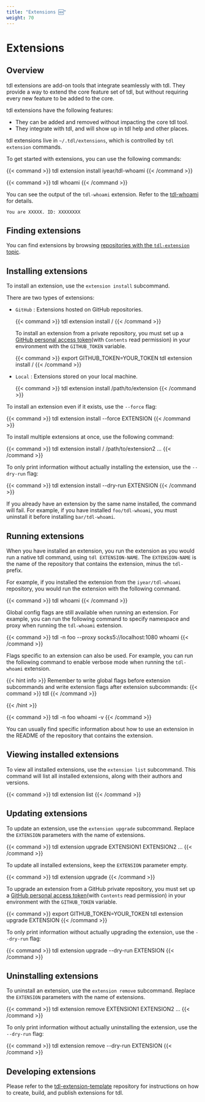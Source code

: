 ```yaml
---
title: "Extensions 🆕"
weight: 70
---
```


# Extensions

## Overview

tdl extensions are add-on tools that integrate seamlessly with tdl. They provide a way to extend the core feature set of tdl, but without requiring every new feature to be added to the core.

tdl extensions have the following features:

- They can be added and removed without impacting the core tdl tool.
- They integrate with tdl, and will show up in tdl help and other places.

tdl extensions live in `~/.tdl/extensions`, which is controlled by `tdl extension` commands.

To get started with extensions, you can use the following commands:

{{< command >}}
tdl extension install iyear/tdl-whoami
{{< /command >}}

{{< command >}}
tdl whoami
{{< /command >}}

You can see the output of the `tdl-whoami` extension. Refer to the [tdl-whoami](https://github.com/iyear/tdl-whoami) for details.
```
You are XXXXX. ID: XXXXXXXX
```

## Finding extensions

You can find extensions by browsing [repositories with the `tdl-extension` topic](https://github.com/topics/tdl-extension).

## Installing extensions

To install an extension, use the `extension install` subcommand.

There are two types of extensions:

- `GitHub` : Extensions hosted on GitHub repositories.

    {{< command >}}
    tdl extension install <owner>/<repo>
    {{< /command >}}

    To install an extension from a private repository, you must set up a [GitHub personal access token](https://github.com/settings/personal-access-tokens/new)(with `Contents` read permission) in your environment with the `GITHUB_TOKEN` variable.

    {{< command >}}
    export GITHUB_TOKEN=YOUR_TOKEN
    tdl extension install <owner>/<private-repo>
    {{< /command >}}

- `Local` : Extensions stored on your local machine.
    
    {{< command >}}
    tdl extension install /path/to/extension
    {{< /command >}}

To install an extension even if it exists, use the `--force` flag:

{{< command >}}
tdl extension install --force EXTENSION
{{< /command >}}

To install multiple extensions at once, use the following command:

{{< command >}}
tdl extension install <owner>/<repo1> /path/to/extension2 ...
{{< /command >}}

To only print information without actually installing the extension, use the `--dry-run` flag:

{{< command >}}
tdl extension install --dry-run EXTENSION
{{< /command >}}

If you already have an extension by the same name installed, the command will fail. For example, if you have installed `foo/tdl-whoami`, you must uninstall it before installing `bar/tdl-whoami`.

## Running extensions

When you have installed an extension, you run the extension as you would run a native tdl command, using `tdl EXTENSION-NAME`. The `EXTENSION-NAME` is the name of the repository that contains the extension, minus the `tdl-` prefix.

For example, if you installed the extension from the `iyear/tdl-whoami` repository, you would run the extension with the following command.

{{< command >}}
tdl whoami
{{< /command >}}

Global config flags are still available when running an extension. For example, you can run the following command to specify namespace and proxy when running the `tdl-whoami` extension.

{{< command >}}
tdl -n foo --proxy socks5://localhost:1080 whoami
{{< /command >}}

Flags specific to an extension can also be used. For example, you can run the following command to enable verbose mode when running the `tdl-whoami` extension.

{{< hint info >}}
Remember to write global flags before extension subcommands and write extension flags after extension subcommands:
{{< command >}}
tdl <global-config-flags> <extension-name> <extension-flags>
{{< /command >}}

{{< /hint >}}

{{< command >}}
tdl -n foo whoami -v
{{< /command >}}

You can usually find specific information about how to use an extension in the README of the repository that contains the extension.

## Viewing installed extensions

To view all installed extensions, use the `extension list` subcommand. This command will list all installed extensions, along with their authors and versions.

{{< command >}}
tdl extension list
{{< /command >}}

## Updating extensions

To update an extension, use the `extension upgrade` subcommand. Replace the `EXTENSION` parameters with the name of extensions.

{{< command >}}
tdl extension upgrade EXTENSION1 EXTENSION2 ...
{{< /command >}}

To update all installed extensions, keep the `EXTENSION` parameter empty.

{{< command >}}
tdl extension upgrade
{{< /command >}}

To upgrade an extension from a GitHub private repository, you must set up a [GitHub personal access token](https://github.com/settings/personal-access-tokens/new)(with `Contents` read permission) in your environment with the `GITHUB_TOKEN` variable.

{{< command >}}
export GITHUB_TOKEN=YOUR_TOKEN
tdl extension upgrade EXTENSION
{{< /command >}}

To only print information without actually upgrading the extension, use the `--dry-run` flag:

{{< command >}}
tdl extension upgrade --dry-run EXTENSION
{{< /command >}}

## Uninstalling extensions

To uninstall an extension, use the `extension remove` subcommand. Replace the `EXTENSION` parameters with the name of extensions.

{{< command >}}
tdl extension remove EXTENSION1 EXTENSION2 ...
{{< /command >}}

To only print information without actually uninstalling the extension, use the `--dry-run` flag:

{{< command >}}
tdl extension remove --dry-run EXTENSION
{{< /command >}}

## Developing extensions

Please refer to the [tdl-extension-template](https://github.com/iyear/tdl-extension-template) repository for instructions on how to create, build, and publish extensions for tdl.
